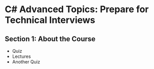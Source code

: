 # C# Advanced Topics: Prepare for Technical Interviews

## **Section 1: About the Course**

* Quiz
* Lectures
* Another Quiz